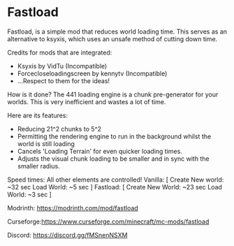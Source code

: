# Fastload

Fastload, is a simple mod that reduces world loading time. This serves as an alternative to ksyxis, which uses an unsafe method of cutting down time.

Credits for mods that are integrated:
- Ksyxis by VidTu (Incompatible)
- Forcecloseloadingscreen by kennytv (Incompatible)
- ...Respect to them for the ideas!

How is it done?
The 441 loading engine is a chunk pre-generator for your worlds. This is very inefficient and wastes a lot of time.

Here are its features:
- Reducing 21^2 chunks to 5^2
- Permitting the rendering engine to run in the background whilst the world is still loading
- Cancels 'Loading Terrain' for even quicker loading times.
- Adjusts the visual chunk loading to be smaller and in sync with the smaller radius.

Speed times:
All other elements are controlled!
Vanilla: [
Create New world: ~32 sec
Load World: ~5 sec
]
Fastload: [
Create New World: ~23 sec
Load World: ~3 sec
]

Modrinth: https://modrinth.com/mod/fastload

Curseforge:https://www.curseforge.com/minecraft/mc-mods/fastload

Discord: https://discord.gg/fMSnenNSXM
